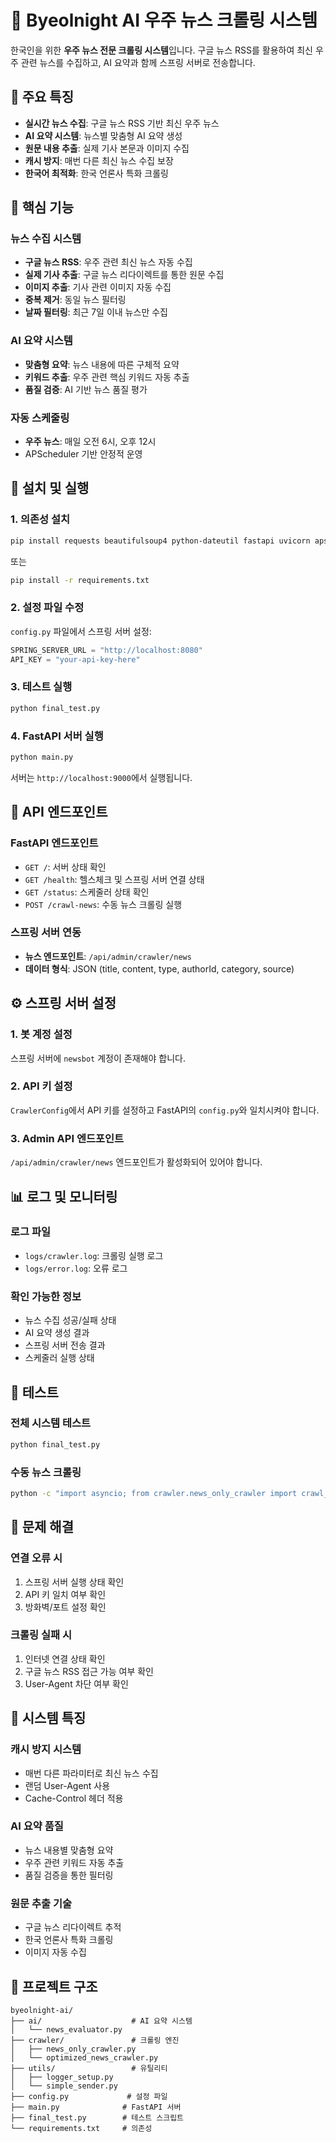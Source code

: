 # 🌟 Byeolnight AI 우주 뉴스 크롤링 시스템

한국인을 위한 **우주 뉴스 전문 크롤링 시스템**입니다. 구글 뉴스 RSS를 활용하여 최신 우주 관련 뉴스를 수집하고, AI 요약과 함께 스프링 서버로 전송합니다.

## 🎯 주요 특징
- **실시간 뉴스 수집**: 구글 뉴스 RSS 기반 최신 우주 뉴스
- **AI 요약 시스템**: 뉴스별 맞춤형 AI 요약 생성
- **원문 내용 추출**: 실제 기사 본문과 이미지 수집
- **캐시 방지**: 매번 다른 최신 뉴스 수집 보장
- **한국어 최적화**: 한국 언론사 특화 크롤링

## 🔧 핵심 기능

### 뉴스 수집 시스템
- **구글 뉴스 RSS**: 우주 관련 최신 뉴스 자동 수집
- **실제 기사 추출**: 구글 뉴스 리다이렉트를 통한 원문 수집
- **이미지 추출**: 기사 관련 이미지 자동 수집
- **중복 제거**: 동일 뉴스 필터링
- **날짜 필터링**: 최근 7일 이내 뉴스만 수집

### AI 요약 시스템
- **맞춤형 요약**: 뉴스 내용에 따른 구체적 요약
- **키워드 추출**: 우주 관련 핵심 키워드 자동 추출
- **품질 검증**: AI 기반 뉴스 품질 평가

### 자동 스케줄링
- **우주 뉴스**: 매일 오전 6시, 오후 12시
- APScheduler 기반 안정적 운영

## 🚀 설치 및 실행

### 1. 의존성 설치
```bash
pip install requests beautifulsoup4 python-dateutil fastapi uvicorn apscheduler urllib3 feedparser
```

또는

```bash
pip install -r requirements.txt
```

### 2. 설정 파일 수정
`config.py` 파일에서 스프링 서버 설정:
```python
SPRING_SERVER_URL = "http://localhost:8080"
API_KEY = "your-api-key-here"
```

### 3. 테스트 실행
```bash
python final_test.py
```

### 4. FastAPI 서버 실행
```bash
python main.py
```

서버는 `http://localhost:9000`에서 실행됩니다.

## 📡 API 엔드포인트

### FastAPI 엔드포인트
- `GET /`: 서버 상태 확인
- `GET /health`: 헬스체크 및 스프링 서버 연결 상태
- `GET /status`: 스케줄러 상태 확인
- `POST /crawl-news`: 수동 뉴스 크롤링 실행

### 스프링 서버 연동
- **뉴스 엔드포인트**: `/api/admin/crawler/news`
- **데이터 형식**: JSON (title, content, type, authorId, category, source)

## ⚙️ 스프링 서버 설정

### 1. 봇 계정 설정
스프링 서버에 `newsbot` 계정이 존재해야 합니다.

### 2. API 키 설정
`CrawlerConfig`에서 API 키를 설정하고 FastAPI의 `config.py`와 일치시켜야 합니다.

### 3. Admin API 엔드포인트
`/api/admin/crawler/news` 엔드포인트가 활성화되어 있어야 합니다.

## 📊 로그 및 모니터링

### 로그 파일
- `logs/crawler.log`: 크롤링 실행 로그
- `logs/error.log`: 오류 로그

### 확인 가능한 정보
- 뉴스 수집 성공/실패 상태
- AI 요약 생성 결과
- 스프링 서버 전송 결과
- 스케줄러 실행 상태

## 🧪 테스트

### 전체 시스템 테스트
```bash
python final_test.py
```

### 수동 뉴스 크롤링
```bash
python -c "import asyncio; from crawler.news_only_crawler import crawl_news_only; asyncio.run(crawl_news_only())"
```

## 🔧 문제 해결

### 연결 오류 시
1. 스프링 서버 실행 상태 확인
2. API 키 일치 여부 확인
3. 방화벽/포트 설정 확인

### 크롤링 실패 시
1. 인터넷 연결 상태 확인
2. 구글 뉴스 RSS 접근 가능 여부 확인
3. User-Agent 차단 여부 확인

## 🌟 시스템 특징

### 캐시 방지 시스템
- 매번 다른 파라미터로 최신 뉴스 수집
- 랜덤 User-Agent 사용
- Cache-Control 헤더 적용

### AI 요약 품질
- 뉴스 내용별 맞춤형 요약
- 우주 관련 키워드 자동 추출
- 품질 검증을 통한 필터링

### 원문 추출 기술
- 구글 뉴스 리다이렉트 추적
- 한국 언론사 특화 크롤링
- 이미지 자동 수집

## 📁 프로젝트 구조

```
byeolnight-ai/
├── ai/                    # AI 요약 시스템
│   └── news_evaluator.py
├── crawler/               # 크롤링 엔진
│   ├── news_only_crawler.py
│   └── optimized_news_crawler.py
├── utils/                 # 유틸리티
│   ├── logger_setup.py
│   └── simple_sender.py
├── config.py             # 설정 파일
├── main.py              # FastAPI 서버
├── final_test.py        # 테스트 스크립트
└── requirements.txt     # 의존성
```